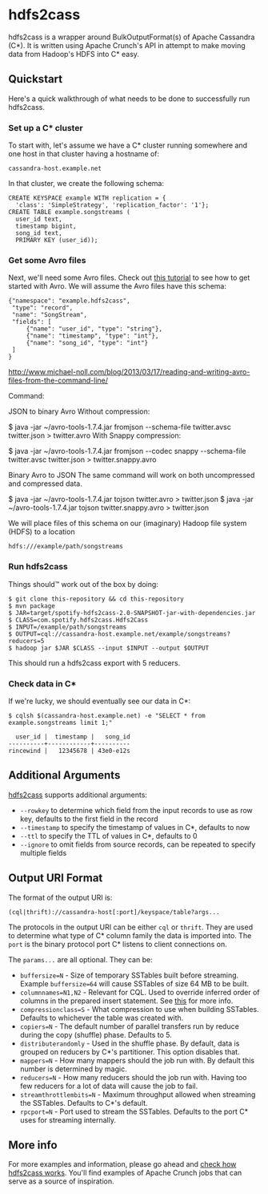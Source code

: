 # hdfs2cass

hdfs2cass is a wrapper around BulkOutputFormat(s) of Apache Cassandra (C\*). It is written using Apache Crunch's API in attempt to make moving data from Hadoop's HDFS into C\* easy.

## Quickstart

Here's a quick walkthrough of what needs to be done to successfully run hdfs2cass.

### Set up a C\* cluster

To start with, let's assume we have a C\* cluster running somewhere and one host in that cluster having a hostname of:

    cassandra-host.example.net

In that cluster, we create the following schema:

    CREATE KEYSPACE example WITH replication = {
      'class': 'SimpleStrategy', 'replication_factor': '1'};
    CREATE TABLE example.songstreams (
      user_id text,
      timestamp bigint,
      song_id text,
      PRIMARY KEY (user_id));


### Get some Avro files
    
Next, we'll need some Avro files. Check out [this tutorial](http://avro.apache.org/docs/1.7.7/gettingstartedjava.html) to see how to get started with Avro. We will assume the Avro files have this schema:

    {"namespace": "example.hdfs2cass",
     "type": "record",
     "name": "SongStream",
     "fields": [
         {"name": "user_id", "type": "string"},
         {"name": "timestamp", "type": "int"},
         {"name": "song_id", "type": "int"}
     ]
    }

http://www.michael-noll.com/blog/2013/03/17/reading-and-writing-avro-files-from-the-command-line/

Command:

JSON to binary Avro
Without compression:

$ java -jar ~/avro-tools-1.7.4.jar fromjson --schema-file twitter.avsc twitter.json > twitter.avro
With Snappy compression:

$ java -jar ~/avro-tools-1.7.4.jar fromjson --codec snappy --schema-file twitter.avsc twitter.json > twitter.snappy.avro

Binary Avro to JSON
The same command will work on both uncompressed and compressed data.

$ java -jar ~/avro-tools-1.7.4.jar tojson twitter.avro > twitter.json
$ java -jar ~/avro-tools-1.7.4.jar tojson twitter.snappy.avro > twitter.json


We will place files of this schema on our (imaginary) Hadoop file system (HDFS) to a location

    hdfs:///example/path/songstreams


### Run hdfs2cass

Things should™ work out of the box by doing:

    $ git clone this-repository && cd this-repository
    $ mvn package
    $ JAR=target/spotify-hdfs2cass-2.0-SNAPSHOT-jar-with-dependencies.jar
    $ CLASS=com.spotify.hdfs2cass.Hdfs2Cass
    $ INPUT=/example/path/songstreams
    $ OUTPUT=cql://cassandra-host.example.net/example/songstreams?reducers=5
    $ hadoop jar $JAR $CLASS --input $INPUT --output $OUTPUT

This should run a hdfs2cass export with 5 reducers. 

### Check data in C\*

If we're lucky, we should eventually see our data in C\*:

    $ cqlsh $(cassandra-host.example.net) -e "SELECT * from example.songstreams limit 1;"
    
      user_id |  timestamp |   song_id
    ----------+------------+----------
    rincewind |   12345678 | 43e0-e12s

## Additional Arguments

[hdfs2cass](src/main/java/com/spotify/hdfs2cass/Hdfs2Cass.java) supports additional arguments:
* `--rowkey` to determine which field from the input records to use as row key, defaults to the first field in the record
* `--timestamp` to specify the timestamp of values in C\*, defaults to now
* `--ttl` to specify the TTL of values in C\*, defaults to 0
* `--ignore` to omit fields from source records, can be repeated to specify multiple fields

## Output URI Format

The format of the output URI is:

    (cql|thrift)://cassandra-host[:port]/keyspace/table?args...

The protocols in the output URI can be either `cql` or `thrift`. They are used to determine what type of C\* column family the data is imported into. The `port` is the binary protocol port C\* listens to client connections on.

The `params...` are all optional. They can be:
   * `buffersize=N` - Size of temporary SSTables built before streaming. Example `buffersize=64` will cause SSTables of size 64 MB to be built.
   * `columnnames=N1,N2` - Relevant for CQL. Used to override inferred order of columns in the prepared insert statement. See [this](src/main/java/com/spotify/hdfs2cass/crunch/cql/CQLRecord.java) for more info.
   * `compressionclass=S` - What compression to use when building SSTables. Defaults to whichever the table was created with.
   * `copiers=N` - The default number of parallel transfers run by reduce during the copy (shuffle) phase. Defaults to 5.
   * `distributerandomly` - Used in the shuffle phase. By default, data is grouped on reducers by C\*'s partitioner. This option disables that.
   * `mappers=N` - How many mappers should the job run with. By default this number is determined by magic.
   * `reducers=N` - How many reducers should the job run with. Having too few reducers for a lot of data will cause the job to fail.
   * `streamthrottlembits=N` - Maximum throughput allowed when streaming the SSTables. Defaults to C\*'s default.
   * `rpcport=N` - Port used to stream the SSTables. Defaults to the port C\* uses for streaming internally.

## More info

For more examples and information, please go ahead and [check how hdfs2cass works](src/main/java/com/spotify/hdfs2cass). You'll find examples of Apache Crunch jobs that can
serve as a source of inspiration. 
